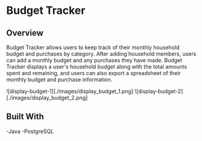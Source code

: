 # Budget Tracker

## Overview

Budget Tracker allows users to keep track of their monthly household budget and purchases by category. After adding household members, users can add a monthly budget and any purchases they have made. Budget Tracker displays a user's household budget along with the total amounts spent and remaining, and users can also export a spreadsheet of their monthly budget and purchase information. 

![display-budget-1][./images/display_budget_1.png]
![display-budget-2][./images/display_budget_2.png]

## Built With
-Java
-PostgreSQL
